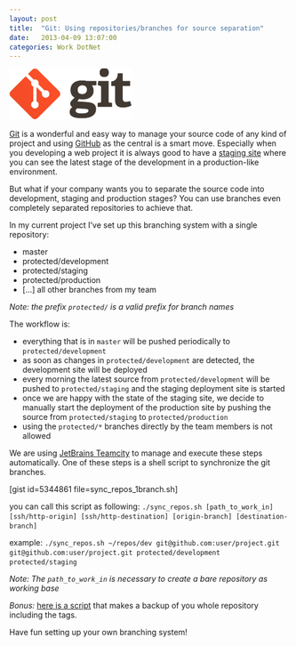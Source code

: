 ```yaml
---
layout: post
title:  "Git: Using repositories/branches for source separation"
date:   2013-04-09 13:07:00
categories: Work DotNet
---
```


![Git Logo][1]

[Git][2] is a wonderful and easy way to manage your source code of any kind of project and using [GitHub][3] as the central is a smart move. Especially when you developing a web project it is always good to have a [staging site][4] where you can see the latest stage of the development in a production-like environment.

But what if your company wants you to separate the source code into development, staging and production stages? You can use branches even completely separated repositories to achieve that.

In my current project I've set up this branching system with a single repository:

*   master
*   protected/development
*   protected/staging
*   protected/production
*   [...] all other branches from my team

*Note: the prefix `protected/` is a valid prefix for branch names*

The workflow is:

*   everything that is in `master` will be pushed periodically to `protected/development`
*   as soon as changes in `protected/development` are detected, the development site will be deployed
*   every morning the latest source from `protected/development` will be pushed to `protected/staging` and the staging deployment site is started
*   once we are happy with the state of the staging site, we decide to manually start the deployment of the production site by pushing the source from `protected/staging` to `protected/production`
*   using the `protected/*` branches directly by the team members is not allowed

We are using [JetBrains Teamcity][5] to manage and execute these steps automatically. One of these steps is a shell script to synchronize the git branches.

[gist id=5344861 file=sync_repos_1branch.sh]

you can call this script as following: `./sync_repos.sh [path_to_work_in] [ssh/http-origin] [ssh/http-destination] [origin-branch] [destination-branch]`

example: `./sync_repos.sh ~/repos/dev git@github.com:user/project.git git@github.com:user/project.git protected/development protected/staging`

*Note: The `path_to_work_in` is necessary to create a bare repository as working base*

*Bonus:* [here is a script][6] that makes a backup of you whole repository including the tags.

Have fun setting up your own branching system!

 [1]: /assets/git_header.png
 [2]: http://git-scm.com/
 [3]: http://github.com/
 [4]: http://en.wikipedia.org/wiki/Staging_site
 [5]: http://www.jetbrains.com/teamcity/
 [6]: https://gist.github.com/SeriousM/5344861#file-sync_repos_full-bat